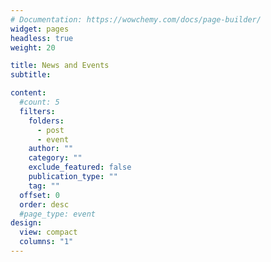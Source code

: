 ```yaml
---
# Documentation: https://wowchemy.com/docs/page-builder/
widget: pages
headless: true
weight: 20

title: News and Events
subtitle:

content:
  #count: 5
  filters:
    folders:
      - post
      - event
    author: ""
    category: ""
    exclude_featured: false
    publication_type: ""
    tag: ""
  offset: 0
  order: desc
  #page_type: event
design:
  view: compact
  columns: "1"
---
```

